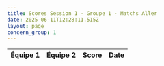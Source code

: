 ```yaml
---
title: Scores Session 1 - Groupe 1 - Matchs Aller
date: 2025-06-11T12:28:11.515Z
layout: page
concern_group: 1
---
```




| Équipe 1 | Équipe 2 | Score | Date |
|----------|----------|-------|------|

